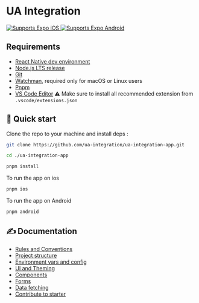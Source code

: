 # UA Integration

<p>
  <!-- iOS -->
  <a href="#">
    <img alt="Supports Expo iOS" longdesc="Supports Expo iOS" src="https://img.shields.io/badge/iOS-4630EB.svg?style=flat-square&logo=APPLE&labelColor=999999&logoColor=fff" />
  </a>
  <!-- Android -->
  <a href="#">
    <img alt="Supports Expo Android" longdesc="Supports Expo Android" src="https://img.shields.io/badge/Android-4630EB.svg?style=flat-square&logo=ANDROID&labelColor=A4C639&logoColor=fff" />
  </a>
</p>

## Requirements

- [React Native dev environment ](https://reactnative.dev/docs/environment-setup)
- [Node.js LTS release](https://nodejs.org/en/)
- [Git](https://git-scm.com/)
- [Watchman](https://facebook.github.io/watchman/docs/install#buildinstall), required only for macOS or Linux users
- [Pnpm](https://pnpm.io/installation)
- [VS Code Editor](https://code.visualstudio.com/download) ⚠️ Make sure to install all recommended extension from `.vscode/extensions.json`

## 👋 Quick start

Clone the repo to your machine and install deps :

```sh
git clone https://github.com/ua-integration/ua-integration-app.git

cd ./ua-integration-app

pnpm install
```

To run the app on ios

```sh
pnpm ios
```

To run the app on Android

```sh
pnpm android
```

## ✍️ Documentation

- [Rules and Conventions](https://starter.obytes.com/getting-started/rules-and-conventions/)
- [Project structure](https://starter.obytes.com/getting-started/project-structure)
- [Environment vars and config](https://starter.obytes.com/getting-started/environment-vars-config)
- [UI and Theming](https://starter.obytes.com/ui-and-theme/ui-theming)
- [Components](https://starter.obytes.com/ui-and-theme/components)
- [Forms](https://starter.obytes.com/ui-and-theme/Forms)
- [Data fetching](https://starter.obytes.com/guides/data-fetching)
- [Contribute to starter](https://starter.obytes.com/how-to-contribute/)

